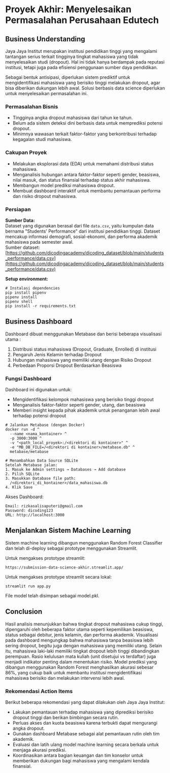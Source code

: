 # Proyek Akhir: Menyelesaikan Permasalahan Perusahaan Edutech

## Business Understanding

Jaya Jaya Institut merupakan institusi pendidikan tinggi yang mengalami tantangan serius terkait tingginya tingkat mahasiswa yang tidak menyelesaikan studi (dropout). Hal ini tidak hanya berdampak pada reputasi institusi, tetapi juga pada efisiensi penggunaan sumber daya pendidikan.

Sebagai bentuk antisipasi, diperlukan sistem prediktif untuk mengidentifikasi mahasiswa yang berisiko tinggi melakukan dropout, agar bisa diberikan dukungan lebih awal. Solusi berbasis data science diperlukan untuk menyelesaikan permasalahan ini.

### Permasalahan Bisnis

- Tingginya angka dropout mahasiswa dari tahun ke tahun.
- Belum ada sistem deteksi dini berbasis data untuk memprediksi potensi dropout.
- Minimnya wawasan terkait faktor-faktor yang berkontribusi terhadap kegagalan studi mahasiswa.

### Cakupan Proyek

- Melakukan eksplorasi data (EDA) untuk memahami distribusi status mahasiswa.
- Menganalisis hubungan antara faktor-faktor seperti gender, beasiswa, nilai masuk, dan status finansial terhadap status akhir mahasiswa.
- Membangun model prediksi mahasiswa dropout.
- Membuat dashboard interaktif untuk membantu pemantauan performa dan risiko dropout mahasiswa.

### Persiapan

**Sumber Data:**  
Dataset yang digunakan berasal dari file `data.csv`, yaitu kumpulan data bernama "Students' Performance" dari institusi pendidikan tinggi. Dataset mencakup informasi demografi, sosial-ekonomi, dan performa akademik mahasiswa pada semester awal.  
Sumber dataset:  
[https://github.com/dicodingacademy/dicoding_dataset/blob/main/students_performance/data.csv](https://github.com/dicodingacademy/dicoding_dataset/blob/main/students_performance/data.csv)

**Setup environment:**

```
# Instalasi dependencies
pip install pipenv
pipenv install
pipenv shell
pip install -r requirements.txt

```

## Business Dashboard
Dashboard dibuat menggunakan Metabase dan berisi beberapa visualisasi utama :
1. Distribusi status mahasiswa (Dropout, Graduate, Enrolled) di institusi
2. Pengaruh Jenis Kelamin terhadap Dropout
3. Hubungan mahasiswa yang memiliki utang dengan Risiko Dropout
4. Perbedaan Proporsi Dropout Berdasarkan Beasiswa

### Fungsi Dashboard

Dashboard ini digunakan untuk:
- Mengidentifikasi kelompok mahasiswa yang berisiko tinggi dropout
- Menganalisis faktor-faktor seperti gender, utang, dan beasiswa
- Memberi insight kepada pihak akademik untuk penanganan lebih awal terhadap potensi dropout

```
# Jalankan Metabase (dengan Docker)
docker run -d ^
  --name <nama_kontainer> ^
  -p 3000:3000 ^
  -v "<path_local_proyek>:/<direktori di kontainer>" ^
  -e "MB_DB_FILE=/<direktori di kontainer>/metabase.db" ^
  metabase/metabase

# Menambahkan Data Source SQLite
Setelah Metabase jalan:
1. Masuk ke Admin settings → Databases → Add database
2. Pilih SQLite
3. Masukkan Database file path:
  /<direktori_di_kontainer>/data_mahasiswa.db
4. Klik Save

```

Akses Dashboard:
```
Email: rizkasalisaputeri@gmail.com
Password: dicoding123
URL: http://localhost:3000

```

## Menjalankan Sistem Machine Learning
Sistem machine learning dibangun menggunakan Random Forest Classifier dan telah di-deploy sebagai prototype menggunakan Streamlit.

Untuk mengakses prototype streamlit:

```
https://submission-data-science-akhir.streamlit.app/

```

Untuk mengakses prototype streamlit secara lokal:

```
streamlit run app.py

```
File model telah disimpan sebagai model.pkl.

## Conclusion

Hasil analisis menunjukkan bahwa tingkat dropout mahasiswa cukup tinggi, dipengaruhi oleh beberapa faktor utama seperti kepemilikan beasiswa, status sebagai debitur, jenis kelamin, dan performa akademik. Visualisasi pada dashboard mengungkap bahwa mahasiswa tanpa beasiswa lebih sering dropout, begitu juga dengan mahasiswa yang memiliki utang. Selain itu, mahasiswa laki-laki memiliki tingkat dropout lebih tinggi dibandingkan perempuan. Rasio kelulusan mata kuliah (unit disetujui vs terdaftar) juga menjadi indikator penting dalam menentukan risiko. Model prediksi yang dibangun menggunakan Random Forest menghasilkan akurasi sebesar 86%, yang cukup baik untuk membantu institusi mengidentifikasi mahasiswa berisiko dan melakukan intervensi lebih awal.

### Rekomendasi Action Items

Berikut beberapa rekomendasi yang dapat dilakukan oleh Jaya Jaya Institut:

- Lakukan pemantauan terhadap mahasiswa yang diprediksi berisiko dropout tinggi dan berikan bimbingan secara rutin.
- Perluas akses dan kuota beasiswa karena terbukti dapat mengurangi angka dropout.
- Gunakan dashboard Metabase sebagai alat pemantauan rutin oleh tim akademik.
- Evaluasi dan latih ulang model machine learning secara berkala untuk menjaga akurasi prediksi.
- Koordinasikan antara bagian keuangan dan tim konselor untuk memberikan dukungan bagi mahasiswa yang mengalami kendala finansial.
